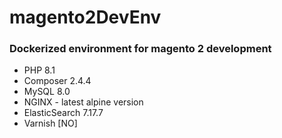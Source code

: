 # magento2DevEnv
### Dockerized environment for magento 2 development

- PHP 8.1
- Composer 2.4.4
- MySQL 8.0
- NGINX - latest alpine version
- ElasticSearch 7.17.7
- Varnish [NO]
